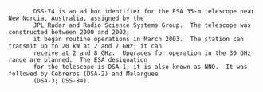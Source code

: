 
           DSS-74 is an ad hoc identifier for the ESA 35-m telescope near New Norcia, Australia, assigned by the
           JPL Radar and Radio Science Systems Group.  The telescope was constructed between 2000 and 2002;
           it began routine operations in March 2003.  The station can transmit up to 20 kW at 2 and 7 GHz; it can
           receive at 2 and 8 GHz.  Upgrades for operation in the 30 GHz range are planned.  The ESA designation 
           for the telescope is DSA-1; it is also known as NNO.  It was followed by Cebreros (DSA-2) and Malarguee 
           (DSA-3; DSS-84).
        